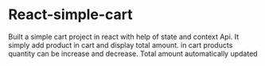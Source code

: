 # React-simple-cart
Built a simple cart project in react with help of state and context Api. It simply add product in cart and display total amount. in cart products quantity can be increase and decrease. Total amount automatically updated   
